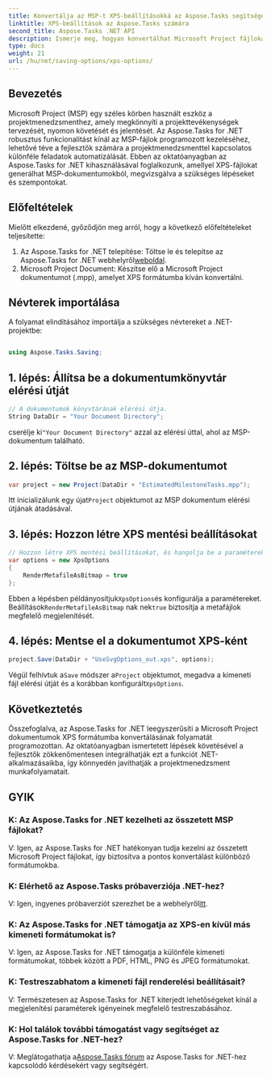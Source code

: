 ```yaml
---
title: Konvertálja az MSP-t XPS-beállításokká az Aspose.Tasks segítségével
linktitle: XPS-beállítások az Aspose.Tasks számára
second_title: Aspose.Tasks .NET API
description: Ismerje meg, hogyan konvertálhat Microsoft Project fájlokat XPS formátumba az Aspose.Tasks for .NET segítségével. Könnyű integráció, robusztus funkcionalitás.
type: docs
weight: 21
url: /hu/net/saving-options/xps-options/
---
```

## Bevezetés
Microsoft Project (MSP) egy széles körben használt eszköz a projektmenedzsmenthez, amely megkönnyíti a projekttevékenységek tervezését, nyomon követését és jelentését. Az Aspose.Tasks for .NET robusztus funkcionalitást kínál az MSP-fájlok programozott kezeléséhez, lehetővé téve a fejlesztők számára a projektmenedzsmenttel kapcsolatos különféle feladatok automatizálását. Ebben az oktatóanyagban az Aspose.Tasks for .NET kihasználásával foglalkozunk, amellyel XPS-fájlokat generálhat MSP-dokumentumokból, megvizsgálva a szükséges lépéseket és szempontokat.
## Előfeltételek
Mielőtt elkezdené, győződjön meg arról, hogy a következő előfeltételeket teljesítette:
1.  Az Aspose.Tasks for .NET telepítése: Töltse le és telepítse az Aspose.Tasks for .NET webhelyről[weboldal](https://releases.aspose.com/tasks/net/).
2. Microsoft Project Document: Készítse elő a Microsoft Project dokumentumot (.mpp), amelyet XPS formátumba kíván konvertálni.

## Névterek importálása
A folyamat elindításához importálja a szükséges névtereket a .NET-projektbe:
```csharp

using Aspose.Tasks.Saving;
```

## 1. lépés: Állítsa be a dokumentumkönyvtár elérési útját
```csharp
// A dokumentumok könyvtárának elérési útja.
String DataDir = "Your Document Directory";
```
 cserélje ki`"Your Document Directory"` azzal az elérési úttal, ahol az MSP-dokumentum található.
## 2. lépés: Töltse be az MSP-dokumentumot
```csharp
var project = new Project(DataDir + "EstimatedMilestoneTasks.mpp");
```
 Itt inicializálunk egy újat`Project` objektumot az MSP dokumentum elérési útjának átadásával.
## 3. lépés: Hozzon létre XPS mentési beállításokat
```csharp
// Hozzon létre XPS mentési beállításokat, és hangolja be a paramétereket
var options = new XpsOptions
{
    RenderMetafileAsBitmap = true
};
```
 Ebben a lépésben példányosítjuk`XpsOptions`és konfigurálja a paramétereket. Beállítások`RenderMetafileAsBitmap` nak nek`true` biztosítja a metafájlok megfelelő megjelenítését.
## 4. lépés: Mentse el a dokumentumot XPS-ként
```csharp
project.Save(DataDir + "UseSvgOptions_out.xps", options);
```
 Végül felhívtuk a`Save` módszer a`Project` objektumot, megadva a kimeneti fájl elérési útját és a korábban konfigurált`XpsOptions`.

## Következtetés
Összefoglalva, az Aspose.Tasks for .NET leegyszerűsíti a Microsoft Project dokumentumok XPS formátumba konvertálásának folyamatát programozottan. Az oktatóanyagban ismertetett lépések követésével a fejlesztők zökkenőmentesen integrálhatják ezt a funkciót .NET-alkalmazásaikba, így könnyedén javíthatják a projektmenedzsment munkafolyamatait.
## GYIK
### K: Az Aspose.Tasks for .NET kezelheti az összetett MSP fájlokat?
V: Igen, az Aspose.Tasks for .NET hatékonyan tudja kezelni az összetett Microsoft Project fájlokat, így biztosítva a pontos konvertálást különböző formátumokba.
### K: Elérhető az Aspose.Tasks próbaverziója .NET-hez?
 V: Igen, ingyenes próbaverziót szerezhet be a webhelyről[itt](https://releases.aspose.com/).
### K: Az Aspose.Tasks for .NET támogatja az XPS-en kívül más kimeneti formátumokat is?
V: Igen, az Aspose.Tasks for .NET támogatja a különféle kimeneti formátumokat, többek között a PDF, HTML, PNG és JPEG formátumokat.
### K: Testreszabhatom a kimeneti fájl renderelési beállításait?
V: Természetesen az Aspose.Tasks for .NET kiterjedt lehetőségeket kínál a megjelenítési paraméterek igényeinek megfelelő testreszabásához.
### K: Hol találok további támogatást vagy segítséget az Aspose.Tasks for .NET-hez?
 V: Meglátogathatja a[Aspose.Tasks fórum](https://forum.aspose.com/c/tasks/15) az Aspose.Tasks for .NET-hez kapcsolódó kérdésekért vagy segítségért.